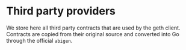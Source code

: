 # Third party providers

We store here all third party contracts that are used by the geth client. Contracts are copied from their original source and converted into Go through the official `abigen`.